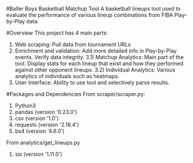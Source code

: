 #Baller Boys Basketball Matchup Tool
A basketball lineups tool used to evaluate the performance
of various lineup combinations from FIBA Play-by-Play data.

#Overview
This project has 4 main parts:

1) Web scraping: Pull data from tournament URLs
2) Enrichment and validation: Add more detailed info in Play-by-Play events. Verify data integrity.
3.1) Matchup Analytics: Main part of the tool. Display stats for each lineup that exist and how they performed against other opponent lineups. 
3.2) Individual Analytics: Various analytics of individuals such as heatmaps.
4) User Interface: Ability to use tool and selectively parse results.

#Packages and Dependencies
From scraper/scraper.py:
1) Python3
2) pandas (version '0.23.0')
3) csv (version '1.0')
4) requests (version '2.18.4')
5) bs4 (version '4.6.0')

From analytics/get_lineups.py
1) six (version '1.11.0')
